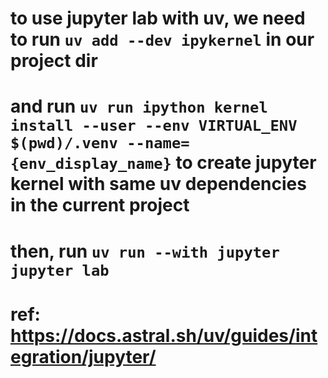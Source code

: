 # to use jupyter lab with uv, we need to run `uv add --dev ipykernel` in our project dir

# and run `uv run ipython kernel install --user --env VIRTUAL_ENV $(pwd)/.venv --name={env_display_name}` to create jupyter kernel with same uv dependencies in the current project

# then, run `uv run --with jupyter jupyter lab`

# ref: https://docs.astral.sh/uv/guides/integration/jupyter/

